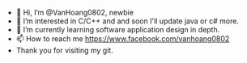 - 👋 Hi, I’m @VanHoang0802, newbie
- 👀 I’m interested in C/C++ and and soon I'll update java or c# more.
- 🌱 I’m currently learning software application design in depth.
- 📫 How to reach me https://www.facebook.com/vanhoang0802
- Thank you for visiting my git. 

<!---
HoangVan2002/HoangVan2002 is a ✨ special ✨ repository because its `README.md` (this file) appears on your GitHub profile.
You can click the Preview link to take a look at your changes.
--->
